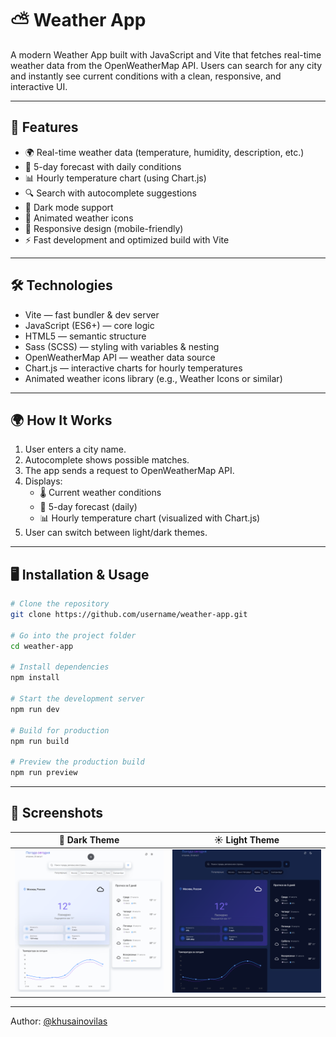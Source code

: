 
# ⛅ Weather App

A modern Weather App built with JavaScript and Vite that fetches real-time weather data from the OpenWeatherMap API.
Users can search for any city and instantly see current conditions with a clean, responsive, and interactive UI.

---

## 🚀 Features

- 🌍 Real-time weather data (temperature, humidity, description, etc.)
- 📅 5-day forecast with daily conditions
- 📊 Hourly temperature chart (using Chart.js)
- 🔍 Search with autocomplete suggestions
- 🎨 Dark mode support
- 🌈 Animated weather icons
- 📱 Responsive design (mobile-friendly)
- ⚡ Fast development and optimized build with Vite

---

## 🛠️ Technologies

- Vite — fast bundler & dev server
- JavaScript (ES6+) — core logic
- HTML5 — semantic structure
- Sass (SCSS) — styling with variables & nesting
- OpenWeatherMap API — weather data source
- Chart.js — interactive charts for hourly temperatures
- Animated weather icons library (e.g., Weather Icons or similar)

---

## 🌍 How It Works

1. User enters a city name.
2. Autocomplete shows possible matches.
3. The app sends a request to OpenWeatherMap API.
4. Displays:
    - 🌡️ Current weather conditions
    - 📅 5-day forecast (daily)
    - 📊 Hourly temperature chart (visualized with Chart.js)
5. User can switch between light/dark themes.

---

## 🖥️ Installation & Usage
```bash 
# Clone the repository
git clone https://github.com/username/weather-app.git

# Go into the project folder
cd weather-app

# Install dependencies
npm install

# Start the development server
npm run dev

# Build for production
npm run build

# Preview the production build
npm run preview
```
---
## 📸 Screenshots

| 🌙 Dark Theme                                  | ☀️ Light Theme                               |
|------------------------------------------------|----------------------------------------------|
| ![Light Theme](public/example-light-theme.png) | ![Dark Theme](public/example-dark-theme.png) |

---

Author: [@khusainovilas](https://github.com/khusainovilas)





